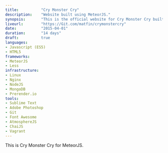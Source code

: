 ```yaml
---
title: 			"Cry Monster Cry"
description:	"Website built using MeteorJS."
synopsis:		"This is the official website for Cry Monster Cry built using MeteorJS."
liveurl:		"https://Git.com/matfin/crymonstercry"
date:			"2015-04-01"
duration:		"14 days"
draft: 			true
languages: 		
- Javascript (ES5)
- HTML5
frameworks:
- MeteorJS
- Less
infrastructure:
- Linux
- Nginx
- NodeJS
- MongoDB
- Prerender.io
tools: 
- Sublime Text
- Adobe Photoshop
- Git
- Font Awesome
- AtmosphereJS
- ChaiJS
- Vagrant
---
```


This is Cry Monster Cry for MeteorJS.